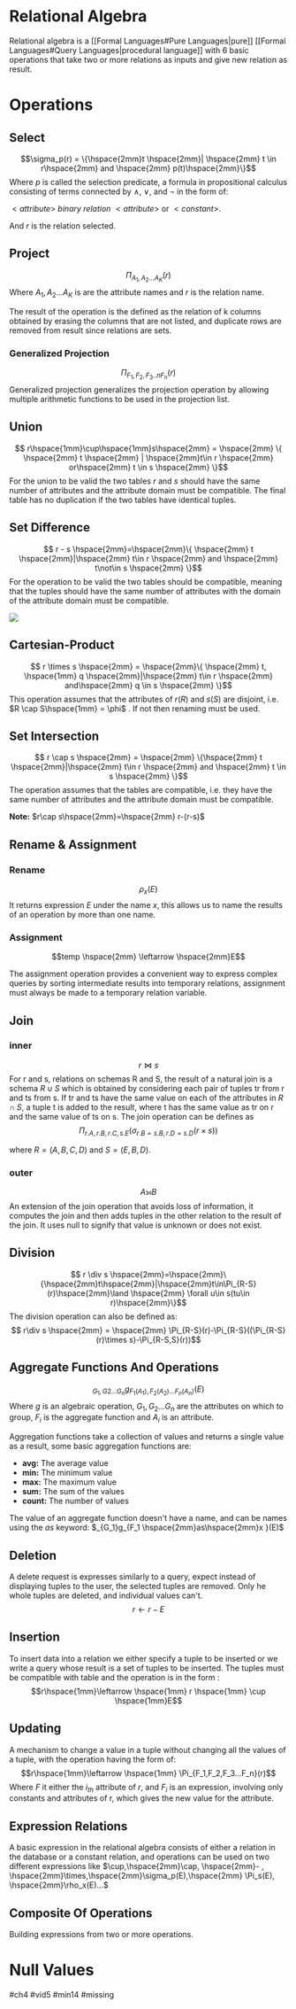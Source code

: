 # Relational Algebra
Relational algebra is a [[Formal Languages#Pure Languages|pure]] [[Formal Languages#Query Languages|procedural language]] with 6 basic operations that take two or more relations as inputs and give new relation as result.

# Operations
## Select
$$\sigma_p(r) = \{\hspace{2mm}t \hspace{2mm}| \hspace{2mm} t \in r\hspace{2mm} and \hspace{2mm} p(t)\hspace{2mm}\}$$
Where $p$ is called the selection predicate, a formula in propositional calculus consisting of terms connected by $\land$, $\lor$,  and  $\lnot$ in the form of: 

$\lt attribute \gt$ $binary$ $relation$  $\lt attribute\gt$ or $\lt constant\gt$.

And $r$ is the relation selected.

## Project
$$ \Pi_{A_1,A_2...A_K} (r)$$
Where $A_1,A_2...A_K$ is are the attribute names and $r$ is the relation name.

The result of the operation is the defined as the relation of k columns obtained by erasing the columns that are not listed, and duplicate rows are removed from result since relations are sets.

### Generalized Projection
$$ \Pi_{F_1,F_2,F_3..nF_n}(r)$$
Generalized projection generalizes the projection operation by allowing multiple arithmetic functions to be used in the projection list.


## Union
$$ r\hspace{1mm}\cup\hspace{1mm}s\hspace{2mm} = \hspace{2mm} \{ \hspace{2mm} t \hspace{2mm} | \hspace{2mm}t\in r \hspace{2mm} or\hspace{2mm} t \in s \hspace{2mm} \}$$
For the union to be valid the two tables $r$ and $s$  should have the same number of attributes and the attribute domain must be compatible. The final table has no duplication if the two tables have identical tuples.

## Set Difference 
$$ r - s \hspace{2mm}=\hspace{2mm}\{ \hspace{2mm} t \hspace{2mm}|\hspace{2mm} t\in r \hspace{2mm} and \hspace{2mm} t\not\in s \hspace{2mm} \}$$
For the operation to be valid the two tables should be compatible, meaning that the tuples should have the same number of attributes with the domain of the attribute domain must be compatible.

![](https://s33046.pcdn.co/wp-content/uploads/2020/01/two-set-difference-in-set-theory.png)


## Cartesian-Product
$$ r \times s \hspace{2mm} = \hspace{2mm}\{ \hspace{2mm} t, \hspace{1mm} q \hspace{2mm}|\hspace{2mm} t\in r \hspace{2mm} and\hspace{2mm} q \in s \hspace{2mm} \}$$
This operation assumes that the attributes of $r(R)$ and $s(S)$ are disjoint, i.e.  $R \cap S\hspace{1mm} = \phi$  . If not then renaming must be used.

## Set Intersection 
$$ r \cap s \hspace{2mm} = \hspace{2mm} \{\hspace{2mm} t \hspace{2mm}|\hspace{2mm} t\in r \hspace{2mm} and \hspace{2mm} t \in s \hspace{2mm} \}$$
The operation assumes that the tables are compatible, i.e. they have the same number of attributes and the attribute domain must be compatible.

**Note:** $r\cap s\hspace{2mm}=\hspace{2mm} r-(r-s)$ 

## Rename & Assignment
### Rename
$$\rho_x(E) $$
It returns expression $E$ under the name $x$, this allows us to name the results of an operation by more than one name.

### Assignment 
$$temp \hspace{2mm} \leftarrow \hspace{2mm}E$$

The assignment operation provides a convenient way to express complex queries by sorting intermediate results into temporary relations, assignment must always be made to a temporary relation variable.


## Join
### inner
$$ r\Join s$$
For r and s, relations on schemas R and S, the result of a natural join is a schema $R\cup S$  which is obtained by considering each pair of tuples tr from r and ts from s. If tr and ts have the same value on each of the attributes in $R\cap S$, a tuple t is added to the result, where t has the same value as tr on r and the same value of ts on s.
The join operation can be defines as$$\Pi_{r.A,r.B,r.C,s.E}(\sigma_{r.B=s.B,r.D=s.D}(r\times s))$$

where $R = (A, B,C, D)$  and $S=(E,B,D)$.

### outer
$$A ⟕ B$$
An extension of the join operation that avoids loss of information, it computes the join and then adds tuples in the other relation to the result of the join. It uses null to signify that value is unknown or does not exist.

## Division
$$ r \div s \hspace{2mm}=\hspace{2mm}\{\hspace{2mm}t\hspace{2mm}|\hspace{2mm}t\in\Pi_{R-S}(r)\hspace{2mm}\land \hspace{2mm} \forall u\in s(tu\in r)\hspace{2mm}\}$$
The division operation can also be defined as:
$$ r\div s \hspace{2mm} = \hspace{2mm} \Pi_{R-S}(r)-\Pi_{R-S}((\Pi_{R-S}(r)\times s)-\Pi_{R-S,S}(r))$$
## Aggregate Functions And Operations
$$_{G_1,G2...G_n} g_{F_1(A_1),F_2(A_2)...F_n(A_n)}(E)$$
Where $g$ is an algebraic operation, $G_1,G_2...G_n$ are the attributes on which to group, $F_i$ is the aggregate function and $A_i$ is an attribute.

Aggregation functions take a collection of values and returns a single value as a result, some basic aggregation functions are:
* **avg:** The average value
* **min:** The minimum value
* **max:** The maximum value
* **sum:** The sum of the values
* **count:** The number of values

The value of an aggregate function doesn't have a name, and can be names using the *as* keyword: $_{G_1}g_{F_1 \hspace{2mm}as\hspace{2mm}x }(E)$

## Deletion
A delete request is expresses similarly to a query, expect instead of displaying tuples to the user, the selected tuples are removed. Only he whole tuples are deleted, and individual values can't.
$$r\leftarrow r-E$$
## Insertion
To insert data into a relation we either specify a tuple to be inserted or we write a query whose result is a set of tuples to be inserted. The tuples must be compatible with table and the operation is in the form : $$r\hspace{1mm}\leftarrow \hspace{1mm} r \hspace{1mm} \cup \hspace{1mm}E$$
## Updating
A mechanism to change a value in a tuple without changing all the values of a tuple, with the operation having the form of:$$r\hspace{1mm}\leftarrow \hspace{1mm} \Pi_{F_1,F_2,F_3...F_n}(r)$$
Where $F$ it either the $i_{th}$ attribute of $r$, and $F_{i}$ is an expression, involving only constants and attributes of r, which gives the new value for the attribute.

## Expression Relations 
A basic expression in the relational algebra consists of either a relation in the database or a constant relation, and operations can be used on two different expressions like $\cup,\hspace{2mm}\cap, \hspace{2mm}- , \hspace{2mm}\times,\hspace{2mm}\sigma_p(E),\hspace{2mm} \Pi_s(E), \hspace{2mm}\rho_x(E)...$ 

## Composite Of Operations 
Building expressions from two or more operations.

 # Null Values
 #ch4 #vid5 #min14 #missing
 

